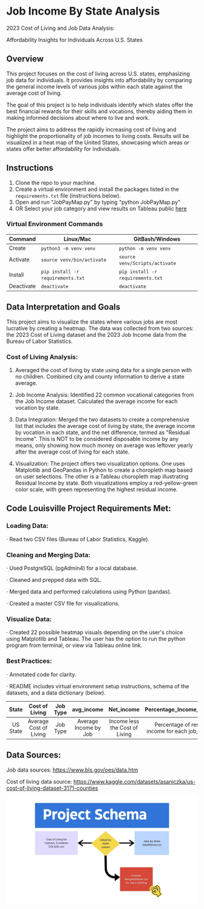 # Job Income By State Analysis

2023 Cost of Living and Job Data Analysis:

Affordability Insights for Individuals Across U.S. States

## Overview
This project focuses on the cost of living across U.S. states, emphasizing job data for individuals. It provides insights into affordability by comparing the general income levels of various jobs within each state against the average cost of living.

The goal of this project is to help individuals identify which states offer the best financial rewards for their skills and vocations, thereby aiding them in making informed decisions about where to live and work.

The project aims to address the rapidly increasing cost of living and highlight the proportionality of job incomes to living costs. Results will be visualized in a heat map of the United States, showcasing which areas or states offer better affordability for individuals.

## Instructions

1. Clone the repo to your machine.
2. Create a virtual environment and install the packages listed in the 
`requirements.txt` file (instructions below).
3. Open and run "JobPayMap.py" by typing "python JobPayMap.py"
4. OR Select your job category and view results on Tableau public [here](https://public.tableau.com/app/profile/laura.terry3599/viz/ResidualIncomeMap/Story2?publish=yes)

### Virtual Environment Commands
| Command    | Linux/Mac                          | GitBash/Windows                   |
|------------|------------------------------------|-----------------------------------|
| Create     | `python3 -m venv venv`          | `python -m venv venv`           |
| Activate   | `source venv/bin/activate`       | `source venv/Scripts/activate`    |
| Install    | `pip install -r requirements.txt`  | `pip install -r requirements.txt` |
| Deactivate | `deactivate`                       | `deactivate`                      |

## Data Interpretation and Goals
This project aims to visualize the states where various jobs are most lucrative by creating a heatmap. The data was collected from two sources: the 2023 Cost of Living dataset and the 2023 Job Income data from the Bureau of Labor Statistics.

### Cost of Living Analysis:

1. Averaged the cost of living by state using data for a single person with no children.
Combined city and county information to derive a state average.

2. Job Income Analysis: Identified 22 common vocational categories from the Job Income dataset.
Calculated the average income for each vocation by state.

3. Data Integration: Merged the two datasets to create a comprehensive list that includes the average cost of living by state, the average income by vocation in each state, and the net difference, termed as "Residual Income". This is NOT to be considered disposable income by any means, only showing how much money on average was leftover yearly after the average cost of living for each state.

4. Visualization: The project offers two visualization options. One uses Matplotlib and GeoPandas in Python to create a choropleth map based on user selections. The other is a Tableau choropleth map illustrating Residual Income by state. Both visualizations employ a red-yellow-green color scale, with green representing the highest residual income.

## Code Louisville Project Requirements Met:

### Loading Data:
· Read two CSV files (Bureau of Labor Statistics, Kaggle).
### Cleaning and Merging Data:
· Used PostgreSQL (pgAdmin4) for a local database.

· Cleaned and prepped data with SQL.

· Merged data and performed calculations using Python (pandas).

· Created a master CSV file for visualizations.

### Visualize Data:
· Created 22 possible heatmap visuals depending on the user's choice using Matplotlib and Tableau. The user has the option to run the python program from terminal, or view via Tableau online link.

### Best Practices:
· Annotated code for clarity.

· README includes virtual environment setup instructions, schema of the datasets, and a data dictionary (below).

| State | Cost of Living | Job Type | avg_income | Net_income | Percentage_Income_Leftover |
|:--------:|:--------:|:--------:|:--------:|:--------:|:--------:|
|  US State   |  Average Cost of Living  |  Job Type | Average Income by Job | Income less the Cost of Living | Percentage of residual income for each job, by state |

## Data Sources:
Job data sources: https://www.bls.gov/oes/data.htm

Cost of living data source: https://www.kaggle.com/datasets/asaniczka/us-cost-of-living-dataset-3171-counties

![alt text](Schema.jpg)
